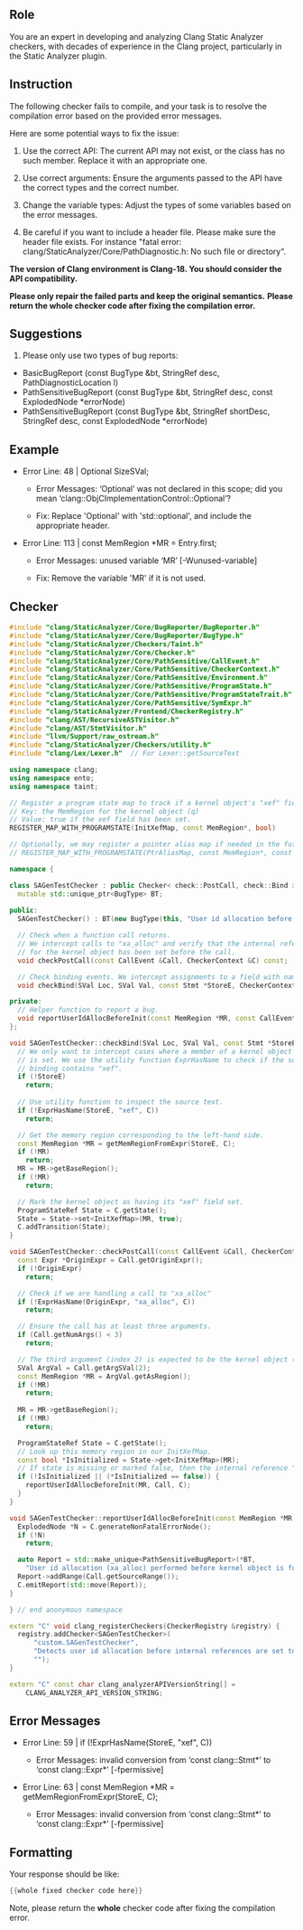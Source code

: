 ## Role

You are an expert in developing and analyzing Clang Static Analyzer checkers, with decades of experience in the Clang project, particularly in the Static Analyzer plugin.

## Instruction

The following checker fails to compile, and your task is to resolve the compilation error based on the provided error messages.

Here are some potential ways to fix the issue:

1. Use the correct API: The current API may not exist, or the class has no such member. Replace it with an appropriate one.

2. Use correct arguments: Ensure the arguments passed to the API have the correct types and the correct number.

3. Change the variable types: Adjust the types of some variables based on the error messages.

4. Be careful if you want to include a header file. Please make sure the header file exists. For instance "fatal error: clang/StaticAnalyzer/Core/PathDiagnostic.h: No such file or directory".

**The version of Clang environment is Clang-18. You should consider the API compatibility.**

**Please only repair the failed parts and keep the original semantics.**
**Please return the whole checker code after fixing the compilation error.**

## Suggestions

1. Please only use two types of bug reports:
  - BasicBugReport (const BugType &bt, StringRef desc, PathDiagnosticLocation l)
  - PathSensitiveBugReport (const BugType &bt, StringRef desc, const ExplodedNode *errorNode)
  - PathSensitiveBugReport (const BugType &bt, StringRef shortDesc, StringRef desc, const ExplodedNode *errorNode)

## Example

- Error Line: 48 |   Optional<DefinedOrUnknownSVal> SizeSVal; 

  - Error Messages: ‘Optional’ was not declared in this scope; did you mean ‘clang::ObjCImplementationControl::Optional’? 

  - Fix: Replace 'Optional<DefinedOrUnknownSVal>' with 'std::optional<DefinedOrUnknownSVal>', and include the appropriate header. 

- Error Line: 113 |     const MemRegion *MR = Entry.first;

    - Error Messages: unused variable ‘MR’ [-Wunused-variable]

    - Fix: Remove the variable 'MR' if it is not used.

## Checker

```cpp
#include "clang/StaticAnalyzer/Core/BugReporter/BugReporter.h"
#include "clang/StaticAnalyzer/Core/BugReporter/BugType.h"
#include "clang/StaticAnalyzer/Checkers/Taint.h"
#include "clang/StaticAnalyzer/Core/Checker.h"
#include "clang/StaticAnalyzer/Core/PathSensitive/CallEvent.h"
#include "clang/StaticAnalyzer/Core/PathSensitive/CheckerContext.h"
#include "clang/StaticAnalyzer/Core/PathSensitive/Environment.h"
#include "clang/StaticAnalyzer/Core/PathSensitive/ProgramState.h"
#include "clang/StaticAnalyzer/Core/PathSensitive/ProgramStateTrait.h"
#include "clang/StaticAnalyzer/Core/PathSensitive/SymExpr.h"
#include "clang/StaticAnalyzer/Frontend/CheckerRegistry.h"
#include "clang/AST/RecursiveASTVisitor.h"
#include "clang/AST/StmtVisitor.h"
#include "llvm/Support/raw_ostream.h"
#include "clang/StaticAnalyzer/Checkers/utility.h"
#include "clang/Lex/Lexer.h"  // For Lexer::getSourceText

using namespace clang;
using namespace ento;
using namespace taint;

// Register a program state map to track if a kernel object's "xef" field has been initialized.
// Key: the MemRegion for the kernel object (q)
// Value: true if the xef field has been set.
REGISTER_MAP_WITH_PROGRAMSTATE(InitXefMap, const MemRegion*, bool)

// Optionally, we may register a pointer alias map if needed in the future.
// REGISTER_MAP_WITH_PROGRAMSTATE(PtrAliasMap, const MemRegion*, const MemRegion*)

namespace {

class SAGenTestChecker : public Checker< check::PostCall, check::Bind > {
  mutable std::unique_ptr<BugType> BT;
  
public:
  SAGenTestChecker() : BT(new BugType(this, "User id allocation before object init")) {}

  // Check when a function call returns.
  // We intercept calls to "xa_alloc" and verify that the internal reference ("xef")
  // for the kernel object has been set before the call.
  void checkPostCall(const CallEvent &Call, CheckerContext &C) const;

  // Check binding events. We intercept assignments to a field with name "xef" and update our state.
  void checkBind(SVal Loc, SVal Val, const Stmt *StoreE, CheckerContext &C) const;

private:
  // Helper function to report a bug.
  void reportUserIdAllocBeforeInit(const MemRegion *MR, const CallEvent &Call, CheckerContext &C) const;
};

void SAGenTestChecker::checkBind(SVal Loc, SVal Val, const Stmt *StoreE, CheckerContext &C) const {
  // We only want to intercept cases where a member of a kernel object (q->xef)
  // is set. We use the utility function ExprHasName to check if the source text of the
  // binding contains "xef".
  if (!StoreE)
    return;
  
  // Use utility function to inspect the source text.
  if (!ExprHasName(StoreE, "xef", C))
    return;

  // Get the memory region corresponding to the left-hand side.
  const MemRegion *MR = getMemRegionFromExpr(StoreE, C);
  if (!MR)
    return;
  MR = MR->getBaseRegion();
  if (!MR)
    return;

  // Mark the kernel object as having its "xef" field set.
  ProgramStateRef State = C.getState();
  State = State->set<InitXefMap>(MR, true);
  C.addTransition(State);
}

void SAGenTestChecker::checkPostCall(const CallEvent &Call, CheckerContext &C) const {
  const Expr *OriginExpr = Call.getOriginExpr();
  if (!OriginExpr)
    return;

  // Check if we are handling a call to "xa_alloc"
  if (!ExprHasName(OriginExpr, "xa_alloc", C))
    return;

  // Ensure the call has at least three arguments.
  if (Call.getNumArgs() < 3)
    return;

  // The third argument (index 2) is expected to be the kernel object (q).
  SVal ArgVal = Call.getArgSVal(2);
  const MemRegion *MR = ArgVal.getAsRegion();
  if (!MR)
    return;
    
  MR = MR->getBaseRegion();
  if (!MR)
    return;

  ProgramStateRef State = C.getState();
  // Look up this memory region in our InitXefMap.
  const bool *IsInitialized = State->get<InitXefMap>(MR);
  // If state is missing or marked false, then the internal reference "xef" is not set.
  if (!IsInitialized || (*IsInitialized == false)) {
    reportUserIdAllocBeforeInit(MR, Call, C);
  }
}

void SAGenTestChecker::reportUserIdAllocBeforeInit(const MemRegion *MR, const CallEvent &Call, CheckerContext &C) const {
  ExplodedNode *N = C.generateNonFatalErrorNode();
  if (!N)
    return;

  auto Report = std::make_unique<PathSensitiveBugReport>(*BT,
    "User id allocation (xa_alloc) performed before kernel object is fully initialized", N);
  Report->addRange(Call.getSourceRange());
  C.emitReport(std::move(Report));
}

} // end anonymous namespace

extern "C" void clang_registerCheckers(CheckerRegistry &registry) {
  registry.addChecker<SAGenTestChecker>(
      "custom.SAGenTestChecker", 
      "Detects user id allocation before internal references are set to prevent UAF", 
      "");
}

extern "C" const char clang_analyzerAPIVersionString[] =
    CLANG_ANALYZER_API_VERSION_STRING;

```

## Error Messages 

- Error Line: 59 |   if (!ExprHasName(StoreE, "xef", C))

	- Error Messages: invalid conversion from ‘const clang::Stmt*’ to ‘const clang::Expr*’ [-fpermissive]

- Error Line: 63 |   const MemRegion *MR = getMemRegionFromExpr(StoreE, C);

	- Error Messages: invalid conversion from ‘const clang::Stmt*’ to ‘const clang::Expr*’ [-fpermissive]



## Formatting 

Your response should be like: 

```cpp
{{whole fixed checker code here}}
```

Note, please return the **whole** checker code after fixing the compilation error.